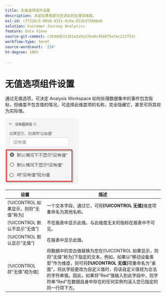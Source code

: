 ```yaml
---
title: 无值选项组件设置
description: 决定如果维度为空该如何处理该维度。
exl-id: c7f226c5-0058-4151-9c9a-652b37266beb
solution: Customer Journey Analytics
feature: Data Views
source-git-commit: c36dddb31261a3a5e37be9c4566f5e7ec212f53c
workflow-type: tm+mt
source-wordcount: '224'
ht-degree: 100%

---
```


# 无值选项组件设置

通过无值选项，可决定 Analysis Workspace 如何处理数据集中的事件包含指标，但维度不包含值的情况。可选择此维度项的名称，完全隐藏它，甚至可将其视为实际值。

![无值选项](../assets/no-value-options.png)

| 设置 | 描述 |
| --- | --- |
| [!UICONTROL 如果显示，则将“无值”称为] | 一个文本字段，通过它，可将&#x200B;**[!UICONTROL 无值]**&#x200B;维度项重命名为其他名称。 |
| [!UICONTROL 默认不显示“无值”] | 不在报表中显示此值。与此维度无关的指标在报表中不可见。 |
| [!UICONTROL 默认显示“无值”] | 在报表中显示此值。 |
| [!UICONTROL 将“无值”视为值] | 将数据中的空白值替换为您在[!UICONTROL 如果显示，则将“无值”称为]下指定的文本。例如，如果以“移动设备类型”作为维度，则可将&#x200B;**[!UICONTROL 无值]**&#x200B;项重命名为“桌面”。将此字段更改为自定义值时，将该自定义值视为合法的字符串值。因此，如果将“Red”值输入到此字段中，则字符串“Red”在数据自身中存在的任何实例均滚入您已指定的同一行项下方。 |

